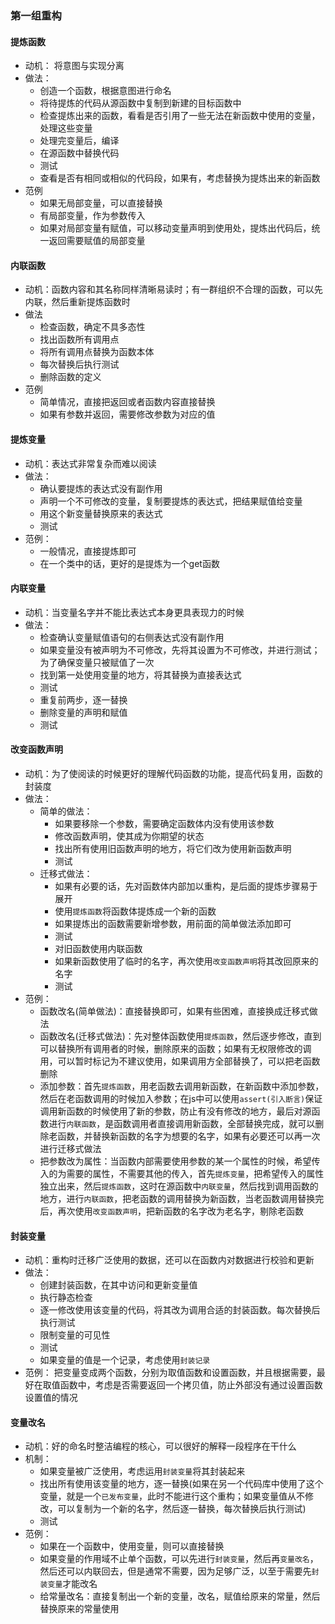 ### 第一组重构

#### 提炼函数

- 动机： 将意图与实现分离
- 做法：
  - 创造一个函数，根据意图进行命名
  - 将待提炼的代码从源函数中复制到新建的目标函数中
  - 检查提炼出来的函数，看看是否引用了一些无法在新函数中使用的变量，处理这些变量
  - 处理完变量后，编译
  - 在源函数中替换代码
  - 测试
  - 查看是否有相同或相似的代码段，如果有，考虑替换为提炼出来的新函数
- 范例
  - 如果无局部变量，可以直接替换
  - 有局部变量，作为参数传入
  - 如果对局部变量有赋值，可以移动变量声明到使用处，提炼出代码后，统一返回需要赋值的局部变量

#### 内联函数

- 动机：函数内容和其名称同样清晰易读时；有一群组织不合理的函数，可以先内联，然后重新提炼函数时
- 做法
  - 检查函数，确定不具多态性
  - 找出函数所有调用点
  - 将所有调用点替换为函数本体
  - 每次替换后执行测试
  - 删除函数的定义
- 范例
  - 简单情况，直接把返回或者函数内容直接替换
  - 如果有参数并返回，需要修改参数为对应的值

#### 提炼变量

- 动机：表达式非常复杂而难以阅读
- 做法：
  - 确认要提炼的表达式没有副作用
  - 声明一个不可修改的变量，复制要提炼的表达式，把结果赋值给变量
  - 用这个新变量替换原来的表达式
  - 测试
- 范例：
  - 一般情况，直接提炼即可
  - 在一个类中的话，更好的是提炼为一个get函数


#### 内联变量

- 动机：当变量名字并不能比表达式本身更具表现力的时候
- 做法：
  - 检查确认变量赋值语句的右侧表达式没有副作用
  - 如果变量没有被声明为不可修改，先将其设置为不可修改，并进行测试；为了确保变量只被赋值了一次
  - 找到第一处使用变量的地方，将其替换为直接表达式
  - 测试
  - 重复前两步，逐一替换
  - 删除变量的声明和赋值
  - 测试

#### 改变函数声明

- 动机：为了使阅读的时候更好的理解代码函数的功能，提高代码复用，函数的封装度
- 做法：
  - 简单的做法：
    - 如果要移除一个参数，需要确定函数体内没有使用该参数
    - 修改函数声明，使其成为你期望的状态
    - 找出所有使用旧函数声明的地方，将它们改为使用新函数声明
    - 测试
  - 迁移式做法：
    - 如果有必要的话，先对函数体内部加以重构，是后面的提炼步骤易于展开
    - 使用`提炼函数`将函数体提炼成一个新的函数
    - 如果提炼出的函数需要新增参数，用前面的简单做法添加即可
    - 测试
    - 对旧函数使用内联函数
    - 如果新函数使用了临时的名字，再次使用`改变函数声明`将其改回原来的名字
    - 测试
- 范例：
  - 函数改名(简单做法)：直接替换即可，如果有些困难，直接换成迁移式做法
  - 函数改名(迁移式做法)：先对整体函数使用`提炼函数`，然后逐步修改，直到可以替换所有调用者的时候，删除原来的函数；如果有无权限修改的调用，可以暂时标记为不建议使用，如果调用方全部替换了，可以把老函数删除
  - 添加参数：首先`提炼函数`，用老函数去调用新函数，在新函数中添加参数，然后在老函数调用的时候加入参数；在js中可以使用`assert(引入断言)`保证调用新函数的时候使用了新的参数，防止有没有修改的地方，最后对源函数进行`内联函数`，是函数调用者直接调用新函数，全部替换完成，就可以删除老函数，并替换新函数的名字为想要的名字，如果有必要还可以再一次进行迁移式做法
  - 把参数改为属性：当函数内部需要使用参数的某一个属性的时候，希望传入的为需要的属性，不需要其他的传入，首先`提炼变量`，把希望传入的属性独立出来，然后`提炼函数`，这时在源函数中`内联变量`，然后找到调用函数的地方，进行`内联函数`，把老函数的调用替换为新函数，当老函数调用替换完后，再次使用`改变函数声明`，把新函数的名字改为老名字，剔除老函数


#### 封装变量

- 动机：重构时迁移广泛使用的数据，还可以在函数内对数据进行校验和更新
- 做法：
  - 创建封装函数，在其中访问和更新变量值
  - 执行静态检查
  - 逐一修改使用该变量的代码，将其改为调用合适的封装函数。每次替换后执行测试
  - 限制变量的可见性
  - 测试
  - 如果变量的值是一个记录，考虑使用`封装记录`
- 范例：
  把变量变成两个函数，分别为取值函数和设置函数，并且根据需要，最好在取值函数中，考虑是否需要返回一个拷贝值，防止外部没有通过设置函数设置值的情况

#### 变量改名

- 动机：好的命名时整洁编程的核心，可以很好的解释一段程序在干什么
- 机制：
  - 如果变量被广泛使用，考虑运用`封装变量`将其封装起来
  - 找出所有使用该变量的地方，逐一替换(如果在另一个代码库中使用了这个变量，就是一个`已发布变量`，此时不能进行这个重构；如果变量值从不修改，可以复制为一个新的名字，然后逐一替换，每次替换后执行测试)
  - 测试
- 范例：
  - 如果在一个函数中，使用变量，则可以直接替换
  - 如果变量的作用域不止单个函数，可以先进行`封装变量`，然后再`变量改名`，然后还可以内联回去，但是通常不需要，因为足够广泛，以至于需要先`封装变量`才能改名
  - 给常量改名：直接复制出一个新的变量，改名，赋值给原来的常量，然后替换原来的常量使用